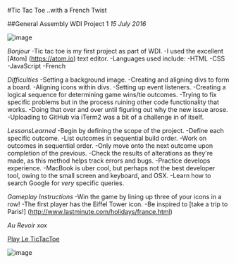#Tic Tac Toe ..with a French Twist

##General Assembly WDI Project 1
*15 July 2016*

![image](https://s6.postimg.org/ed4ijhk41/Tic_Tac_Toe_HD_i_Tunes_Artwork.png)

_Bonjour_
-Tic tac toe is my first project as part of WDI.
-I used the excellent [Atom] (https://atom.io) text editor.
-Languages used include:
  -HTML
  -CSS
  -JavaScript
  -French

_Difficulties_
-Setting a background image.
-Creating and aligning divs to form a board.
-Aligning icons within divs.
-Setting up event listeners.
-Creating a logical sequence for determining game wins/tie outcomes.
-Trying to fix specific problems but in the process ruining other code functionality that works.
-Doing that over and over until figuring out why the new issue arose.
-Uploading to GitHub via iTerm2 was a bit of a challenge in of itself.

_LessonsLearned_
-Begin by defining the scope of the project.
-Define each specific outcome.
-List outcomes in sequential build order.
-Work on outcomes in sequential order.
-Only move onto the next outcome upon completion of the previous.
-Check the results of alterations as they're made, as this method helps track errors and bugs.
-Practice develops experience.
-MacBook is uber cool, but perhaps not the best developer tool, owing to the small screen and keyboard, and OSX.
-Learn how to search Google for *very* specific queries.

_Gameplay Instructions_
-Win the game by lining up three of your icons in a row!
-The first player has the Eiffel Tower icon.
-Be inspired to [take a trip to Paris!] (http://www.lastminute.com/holidays/france.html)

*Au Revoir xox*

[Play Le TicTacToe](https://antz84.github.io/game/)

![image](https://s6.postimg.org/afh8u2xan/Eiffel.jpg)
